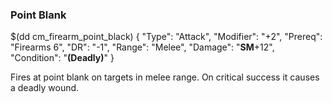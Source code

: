 ### Point Blank

$(dd cm_firearm_point_black)
{ "Type": "Attack",
	"Modifier": "+2",
	"Prereq": "Firearms 6",
	"DR": "-1",
	"Range": "Melee",
	"Damage": "__SM__+12",
	"Condition": "__(Deadly)__"
}

Fires at point blank on targets in melee range. 
On critical success it causes a deadly wound.

